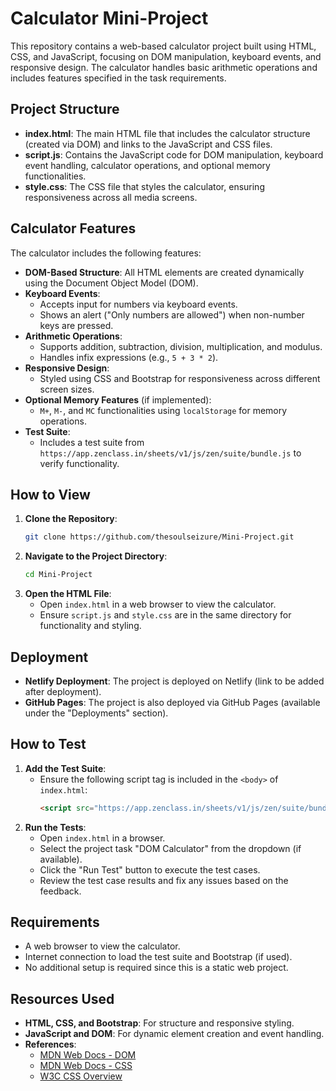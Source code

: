 # Calculator Mini-Project

This repository contains a web-based calculator project built using HTML, CSS, and JavaScript, focusing on DOM manipulation, keyboard events, and responsive design. The calculator handles basic arithmetic operations and includes features specified in the task requirements.

## Project Structure

- **index.html**: The main HTML file that includes the calculator structure (created via DOM) and links to the JavaScript and CSS files.
- **script.js**: Contains the JavaScript code for DOM manipulation, keyboard event handling, calculator operations, and optional memory functionalities.
- **style.css**: The CSS file that styles the calculator, ensuring responsiveness across all media screens.

## Calculator Features

The calculator includes the following features:
- **DOM-Based Structure**: All HTML elements are created dynamically using the Document Object Model (DOM).
- **Keyboard Events**:
  - Accepts input for numbers via keyboard events.
  - Shows an alert ("Only numbers are allowed") when non-number keys are pressed.
- **Arithmetic Operations**:
  - Supports addition, subtraction, division, multiplication, and modulus.
  - Handles infix expressions (e.g., `5 + 3 * 2`).
- **Responsive Design**:
  - Styled using CSS and Bootstrap for responsiveness across different screen sizes.
- **Optional Memory Features** (if implemented):
  - `M+`, `M-`, and `MC` functionalities using `localStorage` for memory operations.
- **Test Suite**:
  - Includes a test suite from `https://app.zenclass.in/sheets/v1/js/zen/suite/bundle.js` to verify functionality.

## How to View

1. **Clone the Repository**:
   ```bash
   git clone https://github.com/thesoulseizure/Mini-Project.git
   ```
2. **Navigate to the Project Directory**:
   ```bash
   cd Mini-Project
   ```
3. **Open the HTML File**:
   - Open `index.html` in a web browser to view the calculator.
   - Ensure `script.js` and `style.css` are in the same directory for functionality and styling.

## Deployment

- **Netlify Deployment**: The project is deployed on Netlify (link to be added after deployment).
- **GitHub Pages**: The project is also deployed via GitHub Pages (available under the "Deployments" section).

## How to Test

1. **Add the Test Suite**:
   - Ensure the following script tag is included in the `<body>` of `index.html`:
     ```html
     <script src="https://app.zenclass.in/sheets/v1/js/zen/suite/bundle.js"></script>
     ```
2. **Run the Tests**:
   - Open `index.html` in a browser.
   - Select the project task "DOM Calculator" from the dropdown (if available).
   - Click the "Run Test" button to execute the test cases.
   - Review the test case results and fix any issues based on the feedback.

## Requirements

- A web browser to view the calculator.
- Internet connection to load the test suite and Bootstrap (if used).
- No additional setup is required since this is a static web project.

## Resources Used

- **HTML, CSS, and Bootstrap**: For structure and responsive styling.
- **JavaScript and DOM**: For dynamic element creation and event handling.
- **References**:
  - [MDN Web Docs - DOM](https://developer.mozilla.org/en-US/docs/Web/API/Document_Object_Model)
  - [MDN Web Docs - CSS](https://developer.mozilla.org/en-US/docs/Web/CSS)
  - [W3C CSS Overview](https://www.w3.org/Style/CSS/Overview.en.html)
